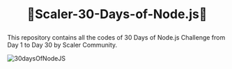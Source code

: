 # <p align="center">🎯Scaler-30-Days-of-Node.js🎯</p>

This repository contains all the codes of 30 Days of Node.js Challenge from Day 1 to Day 30 by Scaler Community.

![30daysOfNodeJS](https://github.com/Rakesh9100/Scaler-30-Days-of-Node.js/assets/73993775/dbc37f2c-6383-429e-af22-1b16e51d6a8a)
